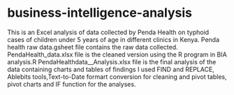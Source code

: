 # business-intelligence-analysis

This is an Excel analysis of data collected by Penda Health on typhoid cases of children under 5 years of age in different clinics in Kenya.
Penda health raw data.gsheet file contains the raw data collected.
PendaHealth_data.xlsx file is the cleaned version using the R program in BIA analysis.R
PendaHealthdata__Analysis.xlsx file is the final analysis of the data containing charts and tables of findings
I used FIND and REPLACE, Ablebits tools,Text-to-Date formart conversion for cleaning and pivot tables, pivot charts and IF function for the analyses.




